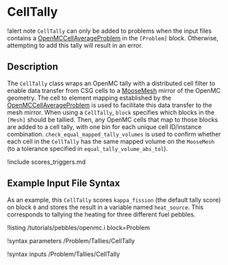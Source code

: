 # CellTally

!alert note
`CellTally` can only be added to problems when the input files contains a [OpenMCCellAverageProblem](OpenMCCellAverageProblem.md)
in the `[Problem]` block. Otherwise, attempting to add this tally will result in an error.

## Description

The `CellTally` class wraps an OpenMC tally with a distributed cell filter to enable data transfer
from CSG cells to a [MooseMesh](MooseMesh.md) mirror
of the OpenMC geometry. The cell to element mapping established by the [OpenMCCellAverageProblem](OpenMCCellAverageProblem.md)
is used to facilitate this data transfer to the mesh mirror. When using a `CellTally`, `block`
specifies which blocks in the `[Mesh]` should be tallied. Then, any OpenMC cells that map to those
blocks are added to a cell tally, with one bin for each unique cell ID/instance combination.
`check_equal_mapped_tally_volumes` is used to confirm whether each cell in the `CellTally` has the
same mapped volume on the `MooseMesh` (to a tolerance specified in `equal_tally_volume_abs_tol`).

!include scores_triggers.md

## Example Input File Syntax

As an example, this `CellTally` scores `kappa_fission` (the default tally score) on block `0` and stores
the result in a variable named `heat_source`. This corresponds to tallying the heating for three different
fuel pebbles.

!listing /tutorials/pebbles/openmc.i
  block=Problem

!syntax parameters /Problem/Tallies/CellTally

!syntax inputs /Problem/Tallies/CellTally
